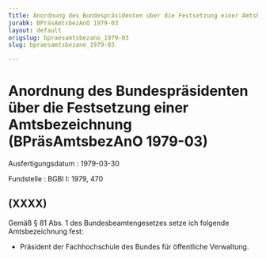 ```yaml
---
Title: Anordnung des Bundespräsidenten über die Festsetzung einer Amtsbezeichnung
jurabk: BPräsAmtsbezAnO 1979-03
layout: default
origslug: bpraesamtsbezano_1979-03
slug: bpraesamtsbezano_1979-03

---
```


# Anordnung des Bundespräsidenten über die Festsetzung einer Amtsbezeichnung (BPräsAmtsbezAnO 1979-03)

Ausfertigungsdatum
:   1979-03-30

Fundstelle
:   BGBl I: 1979, 470



## (XXXX)

Gemäß § 81 Abs. 1 des Bundesbeamtengesetzes setze ich folgende
Amtsbezeichnung fest:

*   Präsident der Fachhochschule des Bundes für öffentliche Verwaltung.




